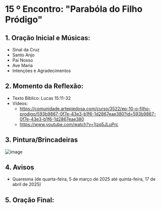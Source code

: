# 15 º Encontro: "Parabóla do Filho Pródigo"

## 1. Oração Inicial e Músicas:	
- Sinal da Cruz
- Santo Anjo
- Pai Nosso 
- Ave Maria 
- Intenções e Agradecimentos
	
## 2. Momento da Reflexão:
- Texto Bíblico: Lucas 15:11-32
- Vídeos:
  - https://comunidade.artepiedosa.com/curso/3522/ep-10-o-filho-prodigo/593b9867-0f7e-43e3-b1f6-1d2867eae380?id=593b9867-0f7e-43e3-b1f6-1d2867eae380 
  - https://www.youtube.com/watch?v=1jzq5JLuPrc
  
## 3. Pintura/Brincadeiras
![image](https://github.com/user-attachments/assets/e6f79949-1727-4243-9cf4-376b336e0cdd)

## 4. Avisos
- Quaresma (de quarta-feira, 5 de março de 2025 até quinta-feira, 17 de abril de 2025)
  
## 5. Oração Final:
